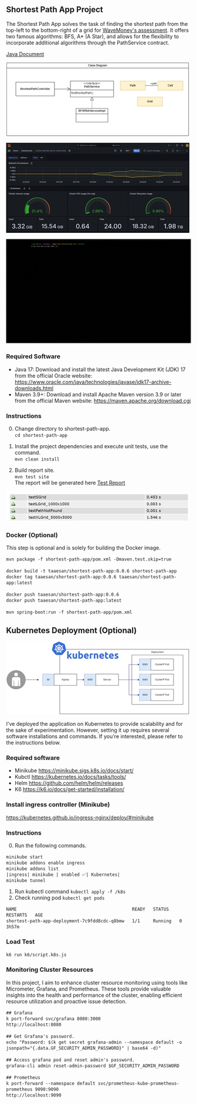 ## Shortest Path App Project

The Shortest Path App solves the task of finding the shortest path from the top-left to the bottom-right of a grid for [WaveMoney's assessment](./instructions.MD). It offers two famous algorithms: BFS, A* (A Star), and allows for the flexibility to incorporate additional algorithms through the PathService contract.  

[Java Document](./shortest-path-app/java-doc/index.html)  

![Class Diagram](./resources/WaveMoney01.jpg)

![Monitoring](./resources/WaveMoney04.jpg)

![Load Test](./resources/WaveMoney04.gif)

### Required Software
- Java 17: Download and install the latest Java Development Kit (JDK) 17 from the official Oracle website: https://www.oracle.com/java/technologies/javase/jdk17-archive-downloads.html  
- Maven 3.9+: Download and install Apache Maven version 3.9 or later from the official Maven website: https://maven.apache.org/download.cgi  


### Instructions
0. Change directory to shortest-path-app.  
`cd shortest-path-app`  

1. Install the project dependencies and execute unit tests, use the command.  
`mvn clean install`  

2. Build report site.  
`mvn test site`  
The report will be generated here [Test Report](./shortest-path-app/target/site/surefire-report.html)  

![Test Report](./resources/WaveMoney02.jpg)

### Docker (Optional)

This step is optional and is solely for building the Docker image.

```Shell
mvn package -f shortest-path-app/pom.xml -Dmaven.test.skip=true

docker build -t taaesan/shortest-path-app:0.0.6 shortest-path-app
docker tag taaesan/shortest-path-app:0.0.6 taaesan/shortest-path-app:latest

docker push taaesan/shortest-path-app:0.0.6
docker push taaesan/shortest-path-app:latest

mvn spring-boot:run -f shortest-path-app/pom.xml

```


## Kubernetes Deployment (Optional)  
![K8S](./resources/WaveMoney-K8s.jpg)

I've deployed the application on Kubernetes to provide scalability and for the sake of experimentation. However, setting it up requires several software installations and commands. If you're interested, please refer to the instructions below.

### Required software
- Minikube https://minikube.sigs.k8s.io/docs/start/
- Kubctl https://kubernetes.io/docs/tasks/tools/
- Helm https://github.com/helm/helm/releases
- K6 https://k6.io/docs/get-started/installation/

### Install ingress controller (Minikube)  
https://kubernetes.github.io/ingress-nginx/deploy/#minikube



### Instructions
0. Run the following commands.  
```Shell
minikube start  
minikube addons enable ingress  
minikube addons list 
|ingress| minikube | enabled ✅| Kubernetes|
minikube tunnel  
```  
1. Run kubectl command
`kubectl apply -f /k8s`  
2. Check running pod
`kubectl get pods`  
```Shell
NAME                                            READY   STATUS    RESTARTS   AGE
shortest-path-app-deployment-7c9fdd8cdc-q8bmw   1/1     Running   0          3h57m
```

### Load Test
`k6 run k6/script.k8s.js`  

### Monitoring Cluster Resources
In this project, I aim to enhance cluster resource monitoring using tools like Micrometer, Grafana, and Prometheus. These tools provide valuable insights into the health and performance of the cluster, enabling efficient resource utilization and proactive issue detection.

```Shell
## Grafana
k port-forward svc/grafana 8080:3000
http://localhost:8080

## Get Grafana's password.
echo "Password: $(k get secret grafana-admin --namespace default -o jsonpath="{.data.GF_SECURITY_ADMIN_PASSWORD}" | base64 -d)"

## Access grafana pod and reset admin's password.
grafana-cli admin reset-admin-password $GF_SECURITY_ADMIN_PASSWORD

## Prometheus
k port-forward --namespace default svc/prometheus-kube-prometheus-prometheus 9090:9090
http://localhost:9090

```